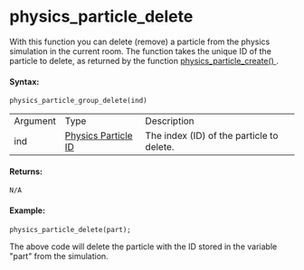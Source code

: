 # physics_particle_delete

With this function you can delete (remove) a particle from the physics
simulation in the current room. The function takes the unique ID of the
particle to delete, as returned by the function [
physics_particle_create() ](physics_particle_create) .

#### Syntax:

``` gml
physics_particle_group_delete(ind)
```

|          |                                                                                                                                  |                                           |
|----------|----------------------------------------------------------------------------------------------------------------------------------|-------------------------------------------|
| Argument | Type                                                                                                                             | Description                               |
| ind      |  [Physics Particle ID](../../../../../GameMaker_Language/GML_Reference/Physics/Soft_Body_Particles/physics_particle_create)  | The index (ID) of the particle to delete. |

#### Returns:

``` gml
N/A
```

#### Example:

``` gml
physics_particle_delete(part);
```

The above code will delete the particle with the ID stored in the
variable "part" from the simulation.
